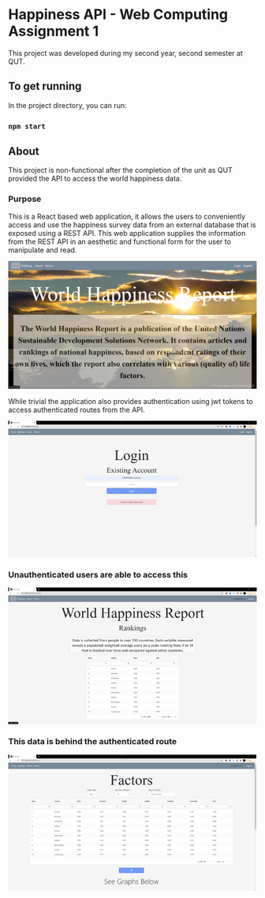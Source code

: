 # Happiness API - Web Computing Assignment 1

This project was developed during my second year, second semester at QUT.

## To get running

In the project directory, you can run:

### `npm start`

## About

This project is non-functional after the completion of the unit as QUT provided the API to access the world happiness data. 

### Purpose

This is a React based web application, it allows the users to conveniently access and use the happiness survey data from an external database that is exposed using a REST API. 
This web application supplies the information from the REST API in an aesthetic and functional form for the user to manipulate and read. 

![Home Page](/public/images/web2.png "Title")

While trivial the application also provides authentication using jwt tokens to access authenticated routes from the API. 

![Login Page](/public/images/web3.png "Title")

### Unauthenticated users are able to access this
![Rankings Page](/public/images/web4.png "Title")


### This data is behind the authenticated route
![Factors Page](/public/images/web1.png "Title")
